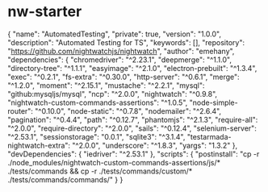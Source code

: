# nw-starter


{
  "name": "AutomatedTesting",
  "private": true,
  "version": "1.0.0",
  "description": "Automated Testing for TS",
  "keywords": [],
  "repository": "https://github.com/nightwatchjs/nightwatch",
  "author": "emehany",
  "dependencies": {
    "chromedriver": "^2.23.1",
    "deepmerge": "^1.1.0",
    "directory-tree": "^1.1.1",
    "easyimage": "^2.1.0",
    "electron-prebuilt": "^1.3.4",
    "exec": "^0.2.1",
    "fs-extra": "^0.30.0",
    "http-server": "^0.6.1",
    "merge": "^1.2.0",
    "moment": "^2.15.1",
    "mustache": "^2.2.1",
    "mysql": "github:mysqljs/mysql",
    "ncp": "^2.0.0",
    "nightwatch": "^0.9.8",
    "nightwatch-custom-commands-assertions": "^1.0.5",
    "node-simple-router": "^0.10.0",
    "node-static": "^0.7.8",
    "nodemailer": "^2.6.4",
    "pagination": "^0.4.4",
    "path": "^0.12.7",
    "phantomjs": "^2.1.3",
    "require-all": "^2.0.0",
    "require-directory": "^2.0.0",
    "sails": "^0.12.4",
    "selenium-server": "^2.53.1",
    "sessionstorage": "0.0.1",
    "sqlite3": "^3.1.4",
    "testarmada-nightwatch-extra": "^2.0.0",
    "underscore": "^1.8.3",
    "yargs": "1.3.2"
  },
  "devDependencies": {
    "iedriver": "^2.53.1"
  },
  "scripts": {
    "postinstall": "cp -r ./node_modules/nightwatch-custom-commands-assertions/js/* ./tests/commands && cp -r ./tests/commands/custom/* ./tests/commands/commands/"
  }
}
